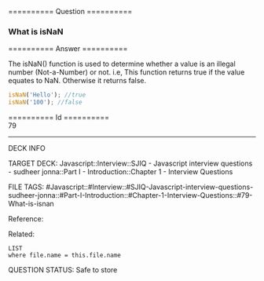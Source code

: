 ========== Question ==========  

### What is isNaN  

========== Answer ==========  

The isNaN() function is used to determine whether a value is an illegal number (Not-a-Number) or not. i.e, This function returns true if the value equates to NaN. Otherwise it returns false.

```javascript
isNaN('Hello'); //true
isNaN('100'); //false
```

========== Id ==========  
79

---

DECK INFO

TARGET DECK: Javascript::Interview::SJIQ - Javascript interview questions - sudheer jonna::Part I - Introduction::Chapter 1 - Interview Questions

FILE TAGS: #Javascript::#Interview::#SJIQ-Javascript-interview-questions-sudheer-jonna::#Part-I-Introduction::#Chapter-1-Interview-Questions::#79-What-is-isnan

Reference:

Related:

```dataview
LIST
where file.name = this.file.name
```

QUESTION STATUS: Safe to store
